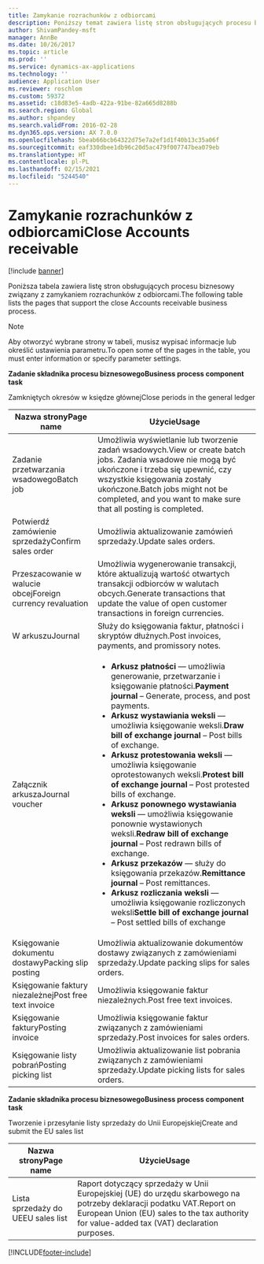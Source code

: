 ```yaml
---
title: Zamykanie rozrachunków z odbiorcami
description: Poniższy temat zawiera listę stron obsługujących procesu biznesowy związany z zamykaniem rozrachunków z odbiorcami.
author: ShivamPandey-msft
manager: AnnBe
ms.date: 10/26/2017
ms.topic: article
ms.prod: ''
ms.service: dynamics-ax-applications
ms.technology: ''
audience: Application User
ms.reviewer: roschlom
ms.custom: 59372
ms.assetid: c18d83e5-4adb-422a-91be-82a665d8288b
ms.search.region: Global
ms.author: shpandey
ms.search.validFrom: 2016-02-28
ms.dyn365.ops.version: AX 7.0.0
ms.openlocfilehash: 5beab66bcb64322d75e7a2ef1d1f40b13c35a06f
ms.sourcegitcommit: eaf330dbee1db96c20d5ac479f007747bea079eb
ms.translationtype: HT
ms.contentlocale: pl-PL
ms.lasthandoff: 02/15/2021
ms.locfileid: "5244540"
---
```

# <a name="close-accounts-receivable"></a><span data-ttu-id="8c10a-103">Zamykanie rozrachunków z odbiorcami</span><span class="sxs-lookup"><span data-stu-id="8c10a-103">Close Accounts receivable</span></span>

[!include [banner](../includes/banner.md)]

<span data-ttu-id="8c10a-104">Poniższa tabela zawiera listę stron obsługujących procesu biznesowy związany z zamykaniem rozrachunków z odbiorcami.</span><span class="sxs-lookup"><span data-stu-id="8c10a-104">The following table lists the pages that support the close Accounts receivable business process.</span></span>

> [!NOTE] 
> <span data-ttu-id="8c10a-105">Aby otworzyć wybrane strony w tabeli, musisz wypisać informacje lub określić ustawienia parametru.</span><span class="sxs-lookup"><span data-stu-id="8c10a-105">To open some of the pages in the table, you must enter information or specify parameter settings.</span></span>

<span data-ttu-id="8c10a-106">**Zadanie składnika procesu biznesowego**</span><span class="sxs-lookup"><span data-stu-id="8c10a-106">**Business process component task**</span></span>                   

<span data-ttu-id="8c10a-107">Zamkniętych okresów w księdze głównej</span><span class="sxs-lookup"><span data-stu-id="8c10a-107">Close periods in the general ledger</span></span>

| <span data-ttu-id="8c10a-108">Nazwa strony</span><span class="sxs-lookup"><span data-stu-id="8c10a-108">Page name</span></span>                            | <span data-ttu-id="8c10a-109">Użycie</span><span class="sxs-lookup"><span data-stu-id="8c10a-109">Usage</span></span>                                                                                      |
|--------------------------------------|--------------------------------------------------------------------------------------------|
|<span data-ttu-id="8c10a-110">Zadanie przetwarzania wsadowego</span><span class="sxs-lookup"><span data-stu-id="8c10a-110">Batch job</span></span>                             | <span data-ttu-id="8c10a-111">Umożliwia wyświetlanie lub tworzenie zadań wsadowych.</span><span class="sxs-lookup"><span data-stu-id="8c10a-111">View or create batch jobs.</span></span> <span data-ttu-id="8c10a-112">Zadania wsadowe nie mogą być ukończone i trzeba się upewnić, czy wszystkie księgowania zostały ukończone.</span><span class="sxs-lookup"><span data-stu-id="8c10a-112">Batch jobs might not be completed, and you want to make sure that all posting is completed.</span></span>                                                                                                               |
|<span data-ttu-id="8c10a-113">Potwierdź zamówienie sprzedaży</span><span class="sxs-lookup"><span data-stu-id="8c10a-113">Confirm sales order</span></span>                   | <span data-ttu-id="8c10a-114">Umożliwia aktualizowanie zamówień sprzedaży.</span><span class="sxs-lookup"><span data-stu-id="8c10a-114">Update sales orders.</span></span>                                                                       |
|<span data-ttu-id="8c10a-115">Przeszacowanie w walucie obcej</span><span class="sxs-lookup"><span data-stu-id="8c10a-115">Foreign currency revaluation</span></span>          | <span data-ttu-id="8c10a-116">Umożliwia wygenerowanie transakcji, które aktualizują wartość otwartych transakcji odbiorców w walutach obcych.</span><span class="sxs-lookup"><span data-stu-id="8c10a-116">Generate transactions that update the value of open customer transactions in foreign currencies.</span></span>                                                                                                                         |
| <span data-ttu-id="8c10a-117">W arkuszu</span><span class="sxs-lookup"><span data-stu-id="8c10a-117">Journal</span></span>                              | <span data-ttu-id="8c10a-118">Służy do księgowania faktur, płatności i skryptów dłużnych.</span><span class="sxs-lookup"><span data-stu-id="8c10a-118">Post invoices, payments, and promissory notes.</span></span>                                             |
| <span data-ttu-id="8c10a-119">Załącznik arkusza</span><span class="sxs-lookup"><span data-stu-id="8c10a-119">Journal voucher</span></span>                      |<ul><li><span data-ttu-id="8c10a-120">**Arkusz płatności** — umożliwia generowanie, przetwarzanie i księgowanie płatności.</span><span class="sxs-lookup"><span data-stu-id="8c10a-120">**Payment journal** – Generate, process, and post payments.</span></span></li><li><span data-ttu-id="8c10a-121">**Arkusz wystawiania weksli** — umożliwia księgowanie weksli.</span><span class="sxs-lookup"><span data-stu-id="8c10a-121">**Draw bill of exchange journal** – Post bills of exchange.</span></span></li><li><span data-ttu-id="8c10a-122">**Arkusz protestowania weksli** — umożliwia księgowanie oprotestowanych weksli.</span><span class="sxs-lookup"><span data-stu-id="8c10a-122">**Protest bill of exchange journal** – Post protested bills of exchange.</span></span></li><li><span data-ttu-id="8c10a-123">**Arkusz ponownego wystawiania weksli** — umożliwia księgowanie ponownie wystawionych weksli.</span><span class="sxs-lookup"><span data-stu-id="8c10a-123">**Redraw bill of exchange journal** – Post redrawn bills of exchange.</span></span></li><li><span data-ttu-id="8c10a-124">**Arkusz przekazów** — służy do księgowania przekazów.</span><span class="sxs-lookup"><span data-stu-id="8c10a-124">**Remittance journal** – Post remittances.</span></span></li><li><span data-ttu-id="8c10a-125">**Arkusz rozliczania weksli** — umożliwia księgowanie rozliczonych weksli</span><span class="sxs-lookup"><span data-stu-id="8c10a-125">**Settle bill of exchange journal** – Post settled bills of exchange</span></span></li></ul>                   |
| <span data-ttu-id="8c10a-126">Księgowanie dokumentu dostawy</span><span class="sxs-lookup"><span data-stu-id="8c10a-126">Packing slip posting</span></span>                 | <span data-ttu-id="8c10a-127">Umożliwia aktualizowanie dokumentów dostawy związanych z zamówieniami sprzedaży.</span><span class="sxs-lookup"><span data-stu-id="8c10a-127">Update packing slips for sales orders.</span></span>                                                     |
| <span data-ttu-id="8c10a-128">Księgowanie faktury niezależnej</span><span class="sxs-lookup"><span data-stu-id="8c10a-128">Post free text invoice</span></span>               | <span data-ttu-id="8c10a-129">Umożliwia księgowanie faktur niezależnych.</span><span class="sxs-lookup"><span data-stu-id="8c10a-129">Post free text invoices.</span></span>                                                                   |
| <span data-ttu-id="8c10a-130">Księgowanie faktury</span><span class="sxs-lookup"><span data-stu-id="8c10a-130">Posting invoice</span></span>                      | <span data-ttu-id="8c10a-131">Umożliwia księgowanie faktur związanych z zamówieniami sprzedaży.</span><span class="sxs-lookup"><span data-stu-id="8c10a-131">Post invoices for sales orders.</span></span>                                                            |
| <span data-ttu-id="8c10a-132">Księgowanie listy pobrań</span><span class="sxs-lookup"><span data-stu-id="8c10a-132">Posting picking list</span></span>                 |<span data-ttu-id="8c10a-133">Umożliwia aktualizowanie list pobrania związanych z zamówieniami sprzedaży.</span><span class="sxs-lookup"><span data-stu-id="8c10a-133">Update picking lists for sales orders.</span></span>                                                      |

<span data-ttu-id="8c10a-134">**Zadanie składnika procesu biznesowego**</span><span class="sxs-lookup"><span data-stu-id="8c10a-134">**Business process component task**</span></span>   

<span data-ttu-id="8c10a-135">Tworzenie i przesyłanie listy sprzedaży do Unii Europejskiej</span><span class="sxs-lookup"><span data-stu-id="8c10a-135">Create and submit the EU sales list</span></span>

| <span data-ttu-id="8c10a-136">Nazwa strony</span><span class="sxs-lookup"><span data-stu-id="8c10a-136">Page name</span></span>                            | <span data-ttu-id="8c10a-137">Użycie</span><span class="sxs-lookup"><span data-stu-id="8c10a-137">Usage</span></span>                                                                                      |
|--------------------------------------|--------------------------------------------------------------------------------------------|
|<span data-ttu-id="8c10a-138">Lista sprzedaży do UE</span><span class="sxs-lookup"><span data-stu-id="8c10a-138">EU sales list</span></span>                         | <span data-ttu-id="8c10a-139">Raport dotyczący sprzedaży w Unii Europejskiej (UE) do urzędu skarbowego na potrzeby deklaracji podatku VAT.</span><span class="sxs-lookup"><span data-stu-id="8c10a-139">Report on European Union (EU) sales to the tax authority for value-added tax (VAT) declaration purposes.</span></span>                                                                                                                           |








[!INCLUDE[footer-include](../../includes/footer-banner.md)]